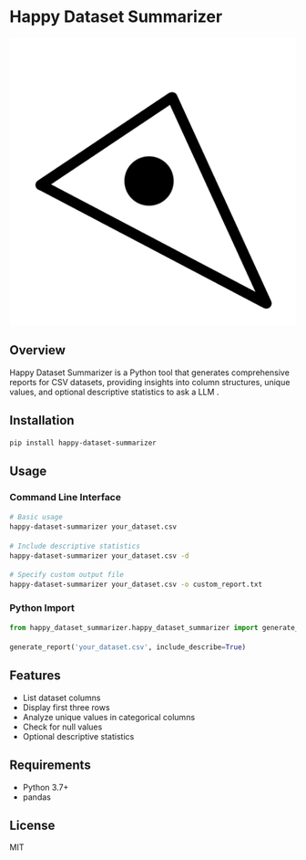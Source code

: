 
# Happy Dataset Summarizer
![alt text](https://github.com/azario0/happy-dataset-summarizer/blob/main/logo.png)

## Overview

Happy Dataset Summarizer is a Python tool that generates comprehensive reports for CSV datasets, providing insights into column structures, unique values, and optional descriptive statistics to ask a LLM .

## Installation

```bash
pip install happy-dataset-summarizer
```

## Usage

### Command Line Interface

```bash
# Basic usage
happy-dataset-summarizer your_dataset.csv

# Include descriptive statistics
happy-dataset-summarizer your_dataset.csv -d

# Specify custom output file
happy-dataset-summarizer your_dataset.csv -o custom_report.txt
```

### Python Import

```python
from happy_dataset_summarizer.happy_dataset_summarizer import generate_report

generate_report('your_dataset.csv', include_describe=True)
```

## Features

- List dataset columns
- Display first three rows
- Analyze unique values in categorical columns
- Check for null values
- Optional descriptive statistics

## Requirements

- Python 3.7+
- pandas

## License

MIT
